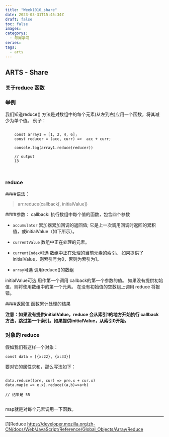```yaml
---
title: "Week1010_share"
date: 2023-03-31T15:45:34Z
draft: false 
toc: false
images:
categorys:
  - 每周学习
series:
tags:
  - arts 
---
```


## ARTS - Share
### 关于reduce 函数

### 举例
我们知道reduce() 方法是对数组中的每个元素(从左到右)应用一个函数，将其减少为单个值。
例子：

```

	const array1 = [1, 2, 4, 6];
	const reducer = (acc, curr) =>  acc + curr;

	console.log(array1.reduce(reducer))
	
	// output
	13
	
	

```

### reduce 

####语法：
>arr.reduce(callback[, initialValue])

####参数：
callback: 执行数组中每个值的函数，包含四个参数

+ ```accumulator```
累加器累加回调的返回值; 它是上一次调用回调时返回的累积值，或initialValue（如下所示）。

+ ```currentValue```
数组中正在处理的元素。
+ ```currentIndex```可选
数组中正在处理的当前元素的索引。 如果提供了initialValue，则索引号为0，否则为索引为1。
+ ```array```可选
调用reduce()的数组


initialValue可选
用作第一个调用 callback的第一个参数的值。 如果没有提供初始值，则将使用数组中的第一个元素。 在没有初始值的空数组上调用 reduce 将报错。

####返回值
函数累计处理的结果


**注意：如果没有提供initialValue，reduce 会从索引1的地方开始执行 callback 方法，跳过第一个索引。如果提供initialValue，从索引0开始。**


### 对象的 reduce
假如我们有这样一个对象：

```
const data = [{x:22}, {x:33}]

```
要对它的属性求和，那么写法如下：

```

data.reduce((pre, cur) => pre.x + cur.x)
data.map(e => e.x).reduce((a,b)=>a+b)

// 结果是 55


```
map就是对每个元素调用一下函数。


---
[1]Reduce https://developer.mozilla.org/zh-CN/docs/Web/JavaScript/Reference/Global_Objects/Array/Reduce


